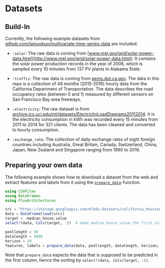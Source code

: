 # Datasets

## Build-In

Currently, the following example datasets from [github.com/laiguokun/multivariate-time-series-data](https://github.com/laiguokun/multivariate-time-series-data) are included:

* `:solar`: The raw data is coming from [www.nrel.gov/grid/solar-power-data.html](http://www.nrel.gov/grid/solar-power-data.html): It contains the solar power production records in the year of 2006, which is sampled every 10 minutes from 137 PV plants in Alabama State.

* `:traffic`: The raw data is coming from [pems.dot.ca.gov](http://pems.dot.ca.gov). The data in this repo is a collection of 48 months (2015-2016) hourly data from the California Department of Transportation. The data describes the road occupancy rates (between 0 and 1) measured by different sensors on San Francisco Bay area freeways.

* `:electricity`: The raw dataset is from [archive.ics.uci.edu/ml/datasets/ElectricityLoadDiagrams20112014](https://archive.ics.uci.edu/ml/datasets/ElectricityLoadDiagrams20112014). It is the electricity consumption in kWh was recorded every 15 minutes from 2011 to 2014 for 321 clients. The data has been cleaned and converted to hourly consumption.

* `:exchange_rate`: The collection of daily exchange rates of eight foreign countries including Australia, Great Britain, Canada, Switzerland, China, Japan, New Zealand and Singapore ranging from 1990 to 2016.


## Preparing your own data

The following example shows how to download a dataset from the web and extract features and labels from it using the [`prepare_data`](@ref)-function.

```julia
using CSVFiles
using DataFrames
using FluxArchitectures

src = "https://storage.googleapis.com/mledu-datasets/california_housing_train.csv"
data = DataFrame(load(src))
target = :median_house_value
select!(data, Cols(target, :))  # make median_house_value the first column

poollength = 30
datalength = 5000
horizon = 10
features, labels = prepare_data(data, poollength, datalength, horizon; normalise=false)
```

Note that `prepare_data` expects the data that is supposed to be predicted in the first column, hence the sorting by `select!(data, Cols(target, :))`.